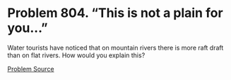 # Problem 804. “This is not a plain for you...”

Water tourists have noticed that on mountain rivers there is more raft draft than on flat rivers. How would you explain this?

[Problem Source](https://www.trizland.ru/tasks/1497/)